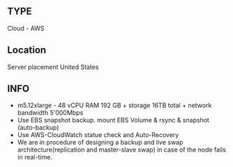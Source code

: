 ## TYPE
Cloud - AWS

## Location
Server placement United States

## INFO
- m5.12xlarge - 48 vCPU 
RAM 192 GB + storage 16TB total + network bandwidth 5'000Mbps
- Use EBS snapshot backup. mount EBS Volume & rsync & snapshot (auto-backup)
- Use AWS-CloudWatch statue check and Auto-Recovery
- We are in procedure of designing a backup and live swap architecture(replication and master-slave swap) in case of the node fails in real-time.
